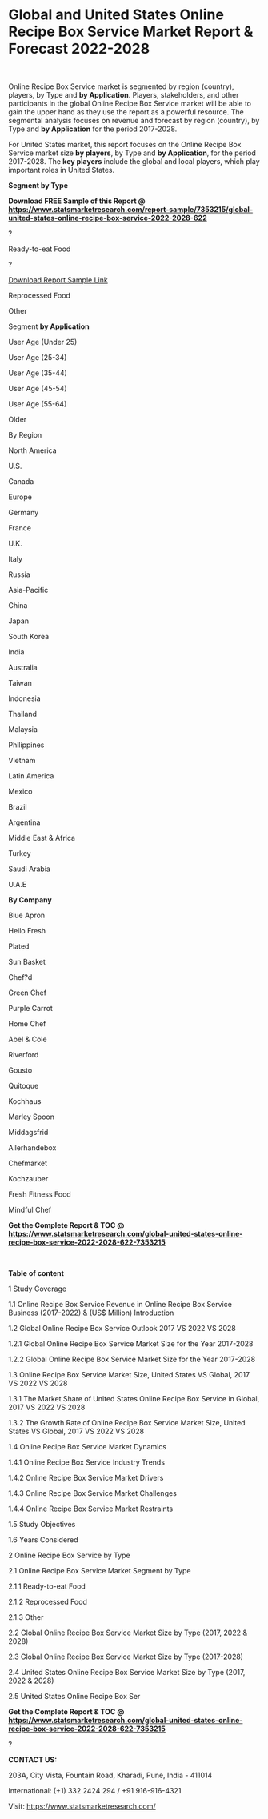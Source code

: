 <h1>Global and United States Online Recipe Box Service Market Report & Forecast 2022-2028</h1><br/><p>Online Recipe Box Service market is segmented by region (country), players, by Type and <strong>by Application</strong>. Players, stakeholders, and other participants in the global Online Recipe Box Service market will be able to gain the upper hand as they use the report as a powerful resource. The segmental analysis focuses on revenue and forecast by region (country), by Type and <strong>by Application</strong> for the period 2017-2028.</p>
 
 
 
 <p>For United States market, this report focuses on the Online Recipe Box Service market size <strong>by players</strong>, by Type and <strong>by Application</strong>, for the period 2017-2028. The <strong>key players</strong> include the global and local players, which play important roles in United States.</p>
 
 
 
 <p><strong>Segment by Type</strong></p>
 
 
 
 <div><b>Download FREE Sample of this Report @ <a href="https://www.statsmarketresearch.com/download-free-sample/7353215/global-united-states-online-recipe-box-service-2022-2028-622">https://www.statsmarketresearch.com/report-sample/7353215/global-united-states-online-recipe-box-service-2022-2028-622</a></b></div>
 
 
 
 <p>? </p>
 
 
 
 <p>Ready-to-eat Food</p>
 
 
 
 <p>? </p>
 
 
 
 <p><a href="https://www.statsmarketresearch.com/download-free-sample/7353215/global-united-states-online-recipe-box-service-2022-2028-622">Download Report Sample Link</a></p>
 
 
 
 <p>Reprocessed Food</p>
 
 
 
 <p>Other</p>
 
 
 
 <p>Segment <strong>by Application</strong></p>
 
 
 
 <p>User Age (Under 25)</p>
 
 
 
 <p>User Age (25-34)</p>
 
 
 
 <p>User Age (35-44)</p>
 
 
 
 <p>User Age (45-54)</p>
 
 
 
 <p>User Age (55-64)</p>
 
 
 
 <p>Older</p>
 
 
 
 <p>By Region</p>
 
 
 
 <p>North America</p>
 
 
 
 <p>U.S.</p>
 
 
 
 <p>Canada</p>
 
 
 
 <p>Europe</p>
 
 
 
 <p>Germany</p>
 
 
 
 <p>France</p>
 
 
 
 <p>U.K.</p>
 
 
 
 <p>Italy</p>
 
 
 
 <p>Russia</p>
 
 
 
 <p>Asia-Pacific</p>
 
 
 
 <p>China</p>
 
 
 
 <p>Japan</p>
 
 
 
 <p>South Korea</p>
 
 
 
 <p>India</p>
 
 
 
 <p>Australia</p>
 
 
 
 <p>Taiwan</p>
 
 
 
 <p>Indonesia</p>
 
 
 
 <p>Thailand</p>
 
 
 
 <p>Malaysia</p>
 
 
 
 <p>Philippines</p>
 
 
 
 <p>Vietnam</p>
 
 
 
 <p>Latin America</p>
 
 
 
 <p>Mexico</p>
 
 
 
 <p>Brazil</p>
 
 
 
 <p>Argentina</p>
 
 
 
 <p>Middle East & Africa</p>
 
 
 
 <p>Turkey</p>
 
 
 
 <p>Saudi Arabia</p>
 
 
 
 <p>U.A.E</p>
 
 
 
 <p><strong>By Company</strong></p>
 
 
 
 <p>Blue Apron</p>
 
 
 
 <p>Hello Fresh</p>
 
 
 
 <p>Plated</p>
 
 
 
 <p>Sun Basket</p>
 
 
 
 <p>Chef?d</p>
 
 
 
 <p>Green Chef</p>
 
 
 
 <p>Purple Carrot</p>
 
 
 
 <p>Home Chef</p>
 
 
 
 <p>Abel & Cole</p>
 
 
 
 <p>Riverford</p>
 
 
 
 <p>Gousto</p>
 
 
 
 <p>Quitoque</p>
 
 
 
 <p>Kochhaus</p>
 
 
 
 <p>Marley Spoon</p>
 
 
 
 <p>Middagsfrid</p>
 
 
 
 <p>Allerhandebox</p>
 
 
 
 <p>Chefmarket</p>
 
 
 
 <p>Kochzauber</p>
 
 
 
 <p>Fresh Fitness Food</p>
 
 
 
 <p>Mindful Chef</p>
 
 
 
 <div><b>Get the Complete Report & TOC @ <a href="https://www.statsmarketresearch.com/global-united-states-online-recipe-box-service-2022-2028-622-7353215">https://www.statsmarketresearch.com/global-united-states-online-recipe-box-service-2022-2028-622-7353215</a></b></div>
 
 
 
 <p><br />
 
 <b>Table of content</b></p>
 
 
 
 <p>1 Study Coverage<br />
 
 1.1 Online Recipe Box Service Revenue in Online Recipe Box Service Business (2017-2022) & (US$ Million) Introduction<br />
 
 1.2 Global Online Recipe Box Service Outlook 2017 VS 2022 VS 2028<br />
 
 1.2.1 Global Online Recipe Box Service Market Size for the Year 2017-2028<br />
 
 1.2.2 Global Online Recipe Box Service Market Size for the Year 2017-2028<br />
 
 1.3 Online Recipe Box Service Market Size, United States VS Global, 2017 VS 2022 VS 2028<br />
 
 1.3.1 The Market Share of United States Online Recipe Box Service in Global, 2017 VS 2022 VS 2028<br />
 
 1.3.2 The Growth Rate of Online Recipe Box Service Market Size, United States VS Global, 2017 VS 2022 VS 2028<br />
 
 1.4 Online Recipe Box Service Market Dynamics<br />
 
 1.4.1 Online Recipe Box Service Industry Trends<br />
 
 1.4.2 Online Recipe Box Service Market Drivers<br />
 
 1.4.3 Online Recipe Box Service Market Challenges<br />
 
 1.4.4 Online Recipe Box Service Market Restraints<br />
 
 1.5 Study Objectives<br />
 
 1.6 Years Considered<br />
 
 2 Online Recipe Box Service by Type<br />
 
 2.1 Online Recipe Box Service Market Segment by Type<br />
 
 2.1.1 Ready-to-eat Food<br />
 
 2.1.2 Reprocessed Food<br />
 
 2.1.3 Other<br />
 
 2.2 Global Online Recipe Box Service Market Size by Type (2017, 2022 & 2028)<br />
 
 2.3 Global Online Recipe Box Service Market Size by Type (2017-2028)<br />
 
 2.4 United States Online Recipe Box Service Market Size by Type (2017, 2022 & 2028)<br />
 
 2.5 United States Online Recipe Box Ser</p>
 
 
 
 <div><b>Get the Complete Report & TOC @ <a href="https://www.statsmarketresearch.com/global-united-states-online-recipe-box-service-2022-2028-622-7353215">https://www.statsmarketresearch.com/global-united-states-online-recipe-box-service-2022-2028-622-7353215</a></b></div>
 
 
 
 <p>? </p>
 
 
 
 <p><b>CONTACT US:</b><br />
 
 203A, City Vista, Fountain Road, Kharadi, Pune, India - 411014<br />
 
 International: (+1) 332 2424 294 / +91 916-916-4321<br />
 
 Visit: <a href="https://www.statsmarketresearch.com/">https://www.statsmarketresearch.com/</a></p>